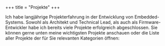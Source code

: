 +++
title = "Projekte"
+++

Ich habe langjährige Projekterfahrung in der Entwicklung von Embedded-Systems. Sowohl als Architekt
und Technical Lead, als auch als Firmware-Entwickler habe ich bereits viele Projekte erfolgreich
abgeschlossen. Sie können gerne unten meine wichtigsten Projekte anschauen oder die Liste aller
Projekte der für Sie relevanten Kategorien öffnen:
